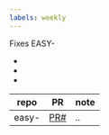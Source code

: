 ```yaml
---
labels: weekly
---
```


Fixes EASY-

* 
* 
* 



repo                       | PR                | note
-------------------------- | ----------------- | ----
easy-                      | [PR#](PRlink)     | ..
